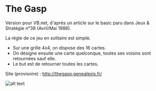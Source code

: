 # The Gasp

Version pour VB.net, d'aprés un article sur le basic paru dans Jeux & Stratégie n°38 (Avril/Mai 1986).

La régle de ce jeu en solitaire est simple.

- Sur une grille 4x4, on dispose des 16 cartes.
- On désigne ensuite une carte quelconque, toutes ses voisins sont retournées sauf elle.
- Le but est de retourner toutes les cartes.

Site (provisoire) : http://thegasp.genealexis.fr/

![alt text](https://raw.githubusercontent.com/AlexisAmand/TheGasp/master/Docs/JetS-38-03.jpg)


